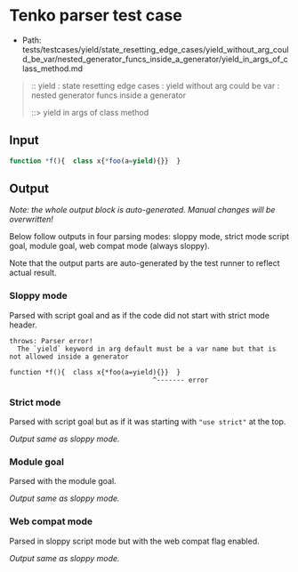 # Tenko parser test case

- Path: tests/testcases/yield/state_resetting_edge_cases/yield_without_arg_could_be_var/nested_generator_funcs_inside_a_generator/yield_in_args_of_class_method.md

> :: yield : state resetting edge cases : yield without arg could be var : nested generator funcs inside a generator
>
> ::> yield in args of class method

## Input


`````js
function *f(){  class x{*foo(a=yield){}}  }
`````

## Output

_Note: the whole output block is auto-generated. Manual changes will be overwritten!_

Below follow outputs in four parsing modes: sloppy mode, strict mode script goal, module goal, web compat mode (always sloppy).

Note that the output parts are auto-generated by the test runner to reflect actual result.

### Sloppy mode

Parsed with script goal and as if the code did not start with strict mode header.

`````
throws: Parser error!
  The `yield` keyword in arg default must be a var name but that is not allowed inside a generator

function *f(){  class x{*foo(a=yield){}}  }
                                    ^------- error
`````

### Strict mode

Parsed with script goal but as if it was starting with `"use strict"` at the top.

_Output same as sloppy mode._

### Module goal

Parsed with the module goal.

_Output same as sloppy mode._

### Web compat mode

Parsed in sloppy script mode but with the web compat flag enabled.

_Output same as sloppy mode._
